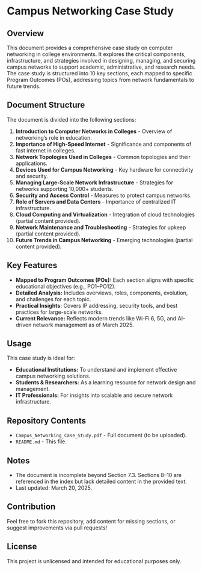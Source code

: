 # Campus Networking Case Study

## Overview
This document provides a comprehensive case study on computer networking in college environments. It explores the critical components, infrastructure, and strategies involved in designing, managing, and securing campus networks to support academic, administrative, and research needs. The case study is structured into 10 key sections, each mapped to specific Program Outcomes (POs), addressing topics from network fundamentals to future trends.

## Document Structure
The document is divided into the following sections:
1. **Introduction to Computer Networks in Colleges** - Overview of networking’s role in education.
2. **Importance of High-Speed Internet** - Significance and components of fast internet in colleges.
3. **Network Topologies Used in Colleges** - Common topologies and their applications.
4. **Devices Used for Campus Networking** - Key hardware for connectivity and security.
5. **Managing Large-Scale Network Infrastructure** - Strategies for networks supporting 10,000+ students.
6. **Security and Access Control** - Measures to protect campus networks.
7. **Role of Servers and Data Centers** - Importance of centralized IT infrastructure.
8. **Cloud Computing and Virtualization** - Integration of cloud technologies (partial content provided).
9. **Network Maintenance and Troubleshooting** - Strategies for upkeep (partial content provided).
10. **Future Trends in Campus Networking** - Emerging technologies (partial content provided).

## Key Features
- **Mapped to Program Outcomes (POs):** Each section aligns with specific educational objectives (e.g., PO1–PO12).
- **Detailed Analysis:** Includes overviews, roles, components, evolution, and challenges for each topic.
- **Practical Insights:** Covers IP addressing, security tools, and best practices for large-scale networks.
- **Current Relevance:** Reflects modern trends like Wi-Fi 6, 5G, and AI-driven network management as of March 2025.

## Usage
This case study is ideal for:
- **Educational Institutions:** To understand and implement effective campus networking solutions.
- **Students & Researchers:** As a learning resource for network design and management.
- **IT Professionals:** For insights into scalable and secure network infrastructure.

## Repository Contents
- `Campus_Networking_Case_Study.pdf` - Full document (to be uploaded).
- `README.md` - This file.

## Notes
- The document is incomplete beyond Section 7.3. Sections 8–10 are referenced in the index but lack detailed content in the provided text.
- Last updated: March 20, 2025.

## Contribution
Feel free to fork this repository, add content for missing sections, or suggest improvements via pull requests!

## License
This project is unlicensed and intended for educational purposes only.
